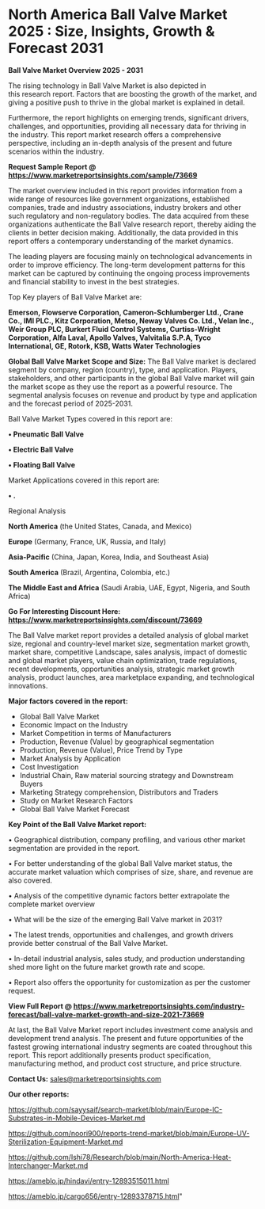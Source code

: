 # North America Ball Valve Market 2025 : Size, Insights, Growth & Forecast 2031

<Strong> Ball Valve Market Overview 2025 - 2031</strong>

The rising technology in Ball Valve Market is also depicted in this research report. Factors that are boosting the growth of the market, and giving a positive push to thrive in the global market is explained in detail.

Furthermore, the report highlights on emerging trends, significant drivers, challenges, and opportunities, providing all necessary data for thriving in the industry. This report market research offers a comprehensive perspective, including an in-depth analysis of the present and future scenarios within the industry.

<strong>Request Sample Report @ <a href=https://www.marketreportsinsights.com/sample/73669>https://www.marketreportsinsights.com/sample/73669</a></strong>

The market overview included in this report provides information from a wide range of resources like government organizations, established companies, trade and industry associations, industry brokers and other such regulatory and non-regulatory bodies. The data acquired from these organizations authenticate the Ball Valve research report, thereby aiding the clients in better decision making. Additionally, the data provided in this report offers a contemporary understanding of the market dynamics.

The leading players are focusing mainly on technological advancements in order to improve efficiency. The long-term development patterns for this market can be captured by continuing the ongoing process improvements and financial stability to invest in the best strategies.

Top Key players of Ball Valve Market are:

<strong>Emerson, Flowserve Corporation, Cameron-Schlumberger Ltd., Crane Co., IMI PLC., Kitz Corporation, Metso, Neway Valves Co. Ltd., Velan Inc., Weir Group PLC, Burkert Fluid Control Systems, Curtiss-Wright Corporation, Alfa Laval, Apollo Valves, Valvitalia S.P.A, Tyco International, GE, Rotork, KSB, Watts Water Technologies</strong>

<strong><b>Global Ball Valve Market Scope and Size:</b></strong>
The Ball Valve market is declared segment by company, region (country), type, and application. Players, stakeholders, and other participants in the global Ball Valve market will gain the market scope as they use the report as a powerful resource. The segmental analysis focuses on revenue and product by type and application and the forecast period of 2025-2031.

Ball Valve Market Types covered in this report are:

<strong>• Pneumatic Ball Valve

• Electric Ball Valve

• Floating Ball Valve</strong>

Market Applications covered in this report are:

<strong>• .</strong> 

Regional Analysis

<strong>North America</strong> (the United States, Canada, and Mexico)

<strong>Europe</strong> (Germany, France, UK, Russia, and Italy)

<strong>Asia-Pacific</strong> (China, Japan, Korea, India, and Southeast Asia)

<strong>South America</strong> (Brazil, Argentina, Colombia, etc.)

<strong>The Middle East and Africa</strong> (Saudi Arabia, UAE, Egypt, Nigeria, and South Africa)

<strong>Go For Interesting Discount Here: <a href=https://www.marketreportsinsights.com/discount/73669>https://www.marketreportsinsights.com/discount/73669</a></strong>

The Ball Valve market report provides a detailed analysis of global market size, regional and country-level market size, segmentation market growth, market share, competitive Landscape, sales analysis, impact of domestic and global market players, value chain optimization, trade regulations, recent developments, opportunities analysis, strategic market growth analysis, product launches, area marketplace expanding, and technological innovations.

<strong><b>Major factors covered in the report:</b></strong>
<ul>
  <li>Global Ball Valve Market </li>
  <li>Economic Impact on the Industry</li>
  <li>Market Competition in terms of Manufacturers</li>
  <li>Production, Revenue (Value) by geographical segmentation</li>
  <li>Production, Revenue (Value), Price Trend by Type</li>
  <li>Market Analysis by Application</li>
  <li>Cost Investigation</li>
  <li>Industrial Chain, Raw material sourcing strategy and Downstream Buyers</li>
  <li>Marketing Strategy comprehension, Distributors and Traders</li>
  <li>Study on Market Research Factors</li>
  <li>Global Ball Valve Market Forecast</li>
</ul>

<strong><b>Key Point of the Ball Valve Market report:</b></strong>

• Geographical distribution, company profiling, and various other market segmentation are provided in the report.

• For better understanding of the global Ball Valve market status, the accurate market valuation which comprises of size, share, and revenue are also covered.

• Analysis of the competitive dynamic factors better extrapolate the complete market overview

• What will be the size of the emerging Ball Valve market in 2031?

• The latest trends, opportunities and challenges, and growth drivers provide better construal of the Ball Valve Market.

• In-detail industrial analysis, sales study, and production understanding shed more light on the future market growth rate and scope.

• Report also offers the opportunity for customization as per the customer request.

<strong><b>View Full Report @ <a href=https://www.marketreportsinsights.com/industry-forecast/ball-valve-market-growth-and-size-2021-73669>https://www.marketreportsinsights.com/industry-forecast/ball-valve-market-growth-and-size-2021-73669</a></b></strong>


At last, the Ball Valve Market report includes investment come analysis and development trend analysis. The present and future opportunities of the fastest growing international industry segments are coated throughout this report. This report additionally presents product specification, manufacturing method, and product cost structure, and price structure.

<strong>Contact Us:</strong>
sales@marketreportsinsights.com

<strong>Our other reports:</strong>

<a href=https://github.com/sayysaif/search-market/blob/main/Europe-IC-Substrates-in-Mobile-Devices-Market.md>https://github.com/sayysaif/search-market/blob/main/Europe-IC-Substrates-in-Mobile-Devices-Market.md</a>

<a href=https://github.com/noori900/reports-trend-market/blob/main/Europe-UV-Sterilization-Equipment-Market.md>https://github.com/noori900/reports-trend-market/blob/main/Europe-UV-Sterilization-Equipment-Market.md</a>

<a href=https://github.com/Ishi78/Research/blob/main/North-America-Heat-Interchanger-Market.md>https://github.com/Ishi78/Research/blob/main/North-America-Heat-Interchanger-Market.md</a>

<a href=https://ameblo.jp/hindavi/entry-12893515011.html>https://ameblo.jp/hindavi/entry-12893515011.html</a>

<a href=https://ameblo.jp/cargo656/entry-12893378715.html>https://ameblo.jp/cargo656/entry-12893378715.html</a>"
